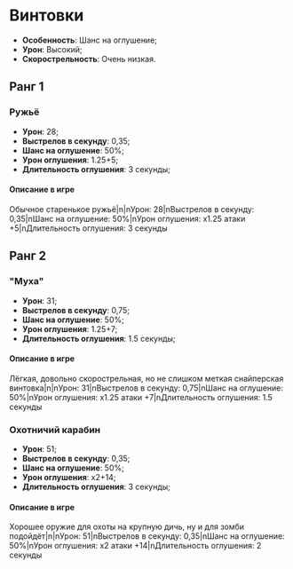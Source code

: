 # Винтовки

* **Особенность**: Шанс на оглушение;
* **Урон**: Высокий;
* **Скорострельность**: Очень низкая.

## Ранг 1

### Ружьё

* **Урон**: 28;
* **Выстрелов в секунду**: 0,35;
* **Шанс на оглушение**: 50%;
* **Урон оглушения**: 1.25+5;
* **Длительность оглушения**: 3 секунды;

#### Описание в игре
Обычное старенькое ружьё|n|nУрон: 28|nВыстрелов в секунду: 0,35|nШанс на оглушение: 50%|nУрон оглушения: х1.25 атаки +5|nДлительность оглушения: 3 секунды

## Ранг 2

### "Муха"

* **Урон**: 31;
* **Выстрелов в секунду**: 0,75;
* **Шанс на оглушение**: 50%;
* **Урон оглушения**: 1.25+7;
* **Длительность оглушения**: 1.5 секунды;

#### Описание в игре
Лёгкая, довольно скорострельная, но не слишком меткая снайперская винтовка|n|nУрон: 31|nВыстрелов в секунду: 0,75|nШанс на оглушение: 50%|nУрон оглушения: х1.25 атаки +7|nДлительность оглушения: 1.5 секунды

### Охотничий карабин

* **Урон**: 51;
* **Выстрелов в секунду**: 0,35;
* **Шанс на оглушение**: 50%;
* **Урон оглушения**: х2+14;
* **Длительность оглушения**: 3 секунды;

#### Описание в игре
Хорошее оружие для охоты на крупную дичь, ну и для зомби подойдёт|n|nУрон: 51|nВыстрелов в секунду: 0,35|nШанс на оглушение: 50%|nУрон оглушения: х2 атаки +14|nДлительность оглушения: 2 секунды